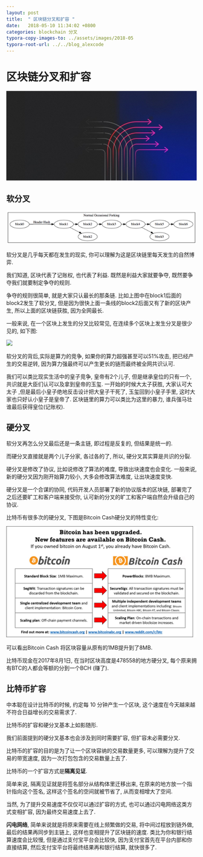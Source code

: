 ```yaml
---
layout: post
title:  " 区块链分叉和扩容 "
date:   2018-05-10 11:34:02 +0800
categories: blockchain 分叉
typora-copy-images-to: ../assets/images/2018-05
typora-root-url: ../../blog_alexcode
---
```


# 区块链分叉和扩容

![](/assets/images/2018-05/2018-06-18-074601.jpg)

## 软分叉

![](/assets/images/2018-05/2018-06-18-071555.png)

软分叉是几乎每天都在发生的现实, 你可以理解为这是区块链里每天发生的自然博弈. 



我们知道, 区块代表了记账权, 也代表了利益. 既然是利益大家就要争夺, 既然要争夺我们就要制定争夺的规则. 



争夺的规则很简单, 就是大家只认最长的那条链.   比如上图中在block1后面的block2发生了软分叉, 但是因为很快上面一条线的block2后面又有了新的区块产生, 所以上面的区块链获胜, 因为全网最长. 



一般来说, 在一个区块上发生的分叉比较常见, 在连续多个区块上发生分叉是很少见的, 如下图:

![](https://alextencentcos-1256436283.file.myqcloud.com/2018-06-18-072027.png)



软分叉的背后,实际是算力的竞争, 如果你的算力超强甚至可以51%攻击, 把已经产生的交易逆转, 因为算力强最终可以产生更长的链而最终被全网共识认可. 



我们可以类比现实生活中的皇子竞争, 皇帝有2个儿子, 但是继承皇位的只有一个, 共识就是大臣们认可以及拿到皇帝的玉玺.  一开始的时候大太子获胜, 大家认可大太子 ,但是最后小皇子绝地反击设计把大皇子干死了, 玉玺回到小皇子手里, 这时大家也只好认小皇子是皇帝了.  区块链里的算力可以类比为这里的暴力, 谁兵强马壮谁最后获得皇位(记账权).





## 硬分叉

软分叉再怎么分叉最后还是一条主链, 即过程是反复的, 但结果是统一的. 

而硬分叉直接就是两个儿子分家, 各过各的了, 所以, 硬分叉其实算是共识的分裂. 



硬分叉是修改了协议, 比如说修改了算法的难度, 导致出块速度也会变化.  一般来说, 新的硬分叉因为刚开始算力较小, 大多会修改算法难度, 让出块速度变快. 



硬分叉是一个合谋的协同, 代码开发人员部署了新的协议版本的区块链, 部署完了之后还要旷工和客户端来接受你, 认可新的分叉的旷工和客户端自然会升级自己的协议.  



比特币有很多次的硬分叉,  下图是Bitcoin Cash硬分叉的特性变化:

![](/assets/images/2018-05/2018-06-18-075513.jpg)



可以看出Bitcoin Cash 将区块容量从原有的1MB提升到了8MB.

比特币现金在2017年8月1日, 在当时区块高度是478558的地方硬分叉,  每个原来拥有BTC的人都会等额的分到一个BCH (赚了). 



## 比特币扩容

中本聪在设计比特币的时候, 约定每 10 分钟产生一个区块, 这个速度在今天越来越不符合日益增长的交易需求了. 



比特币的扩容和硬分叉基本上如影随形. 

我们前面提到的硬分叉基本也会涉及到同时需要扩容, 但扩容未必需要分叉.  



比特币的扩容的目的是为了让一个区块容纳的交易数量更多, 可以理解为提升了交易的带宽速度, 因为一次打包包含的交易数量上去了. 



比特币的一个扩容方式是**隔离见证**. 

简单来说, 隔离见证就是将签名部分从结构体里迁移出来, 在原来的地方放一个指针指向这个签名, 这样这个签名的空间就被节省了, 从而变相增大了空间. 



当然, 为了提升交易速度不仅仅可以通过扩容的方式, 也可以通过闪电网络这类方式变相扩容, 因为最终交易速度上去了. 

**闪电网络**, 简单来说就是将原来需要在线上频繁做的交易, 将中间过程放到链外做, 最后的结果再同步到主链上, 这样也变相提升了区块链的速度.  类比为你和银行结算速度会比较慢, 但是通过支付宝平台会比较快, 因为支付宝首先在平台内部和你直接结算, 然后支付宝平台将最终结果再和银行结算, 就快很多了. 

